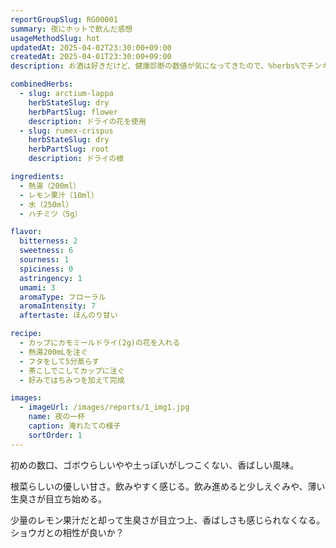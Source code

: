 ```yaml
---
reportGroupSlug: RG00001
summary: 夜にホットで飲んだ感想
usageMethodSlug: hot
updatedAt: 2025-04-02T23:30:00+09:00
createdAt: 2025-04-01T23:30:00+09:00
description: お酒は好きだけど、健康診断の数値が気になってきたので、%herbs%でチンキを仕込んでみました。美味しく続けるのがいちばん、ということで、いろんな飲み方を試した結果をまとめています。

combinedHerbs:
  - slug: arctium-lappa
    herbStateSlug: dry
    herbPartSlug: flower
    description: ドライの花を使用
  - slug: rumex-crispus
    herbStateSlug: dry
    herbPartSlug: root
    description: ドライの根

ingredients:
  - 熱湯（200ml）
  - レモン果汁（10ml）
  - 水（250ml）
  - ハチミツ（5g）

flavor:
  bitterness: 2
  sweetness: 6
  sourness: 1
  spiciness: 0
  astringency: 1
  umami: 3
  aromaType: フローラル
  aromaIntensity: 7
  aftertaste: ほんのり甘い

recipe:
  - カップにカモミールドライ(2g)の花を入れる
  - 熱湯200mLを注ぐ
  - フタをして5分蒸らす
  - 茶こしでこしてカップに注ぐ
  - 好みではちみつを加えて完成

images:
  - imageUrl: /images/reports/1_img1.jpg
    name: 夜の一杯
    caption: 淹れたての様子
    sortOrder: 1
---
```


初めの数口、ゴボウらしいやや土っぽいがしつこくない、香ばしい風味。

根菜らしいの優しい甘さ。飲みやすく感じる。飲み進めると少しえぐみや、薄い生臭さが目立ち始める。

少量のレモン果汁だと却って生臭さが目立つ上、香ばしさも感じられなくなる。ショウガとの相性が良いか？
